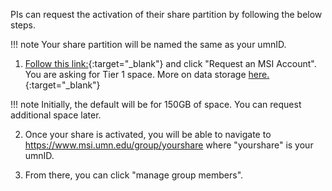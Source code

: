 PIs can request the activation of their share partition by following the below steps. 

!!! note
    Your share partition will be named the same as your umnID. 

1) [Follow this link:](https://www.msi.umn.edu/content/eligibility-getting-access){:target="_blank"} and click "Request an MSI Account". You are asking for Tier 1 space. More on data storage [here.](https://www.msi.umn.edu/content/data-storage){:target="_blank"}

!!! note
    Initially, the default will be for 150GB of space. You can request additional space later. 

2) Once your share is activated, you will be able to navigate to https://www.msi.umn.edu/group/yourshare where "yourshare" is your umnID.

3) From there, you can click "manage group members". 
